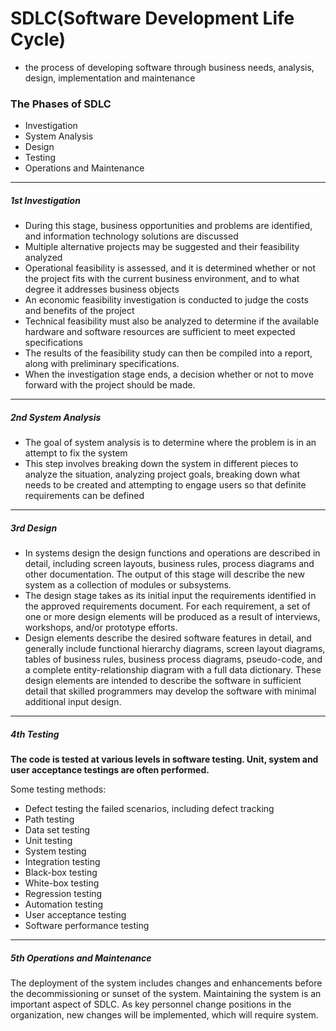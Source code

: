 # SDLC(Software Development Life Cycle) 
-  the process of developing software through business needs, analysis, design, implementation and maintenance

### The Phases of SDLC
- Investigation
- System Analysis
- Design
- Testing
- Operations and Maintenance
_______________________

##### 1st Investigation
- During this stage, business opportunities and problems are identified, and information technology solutions are discussed
- Multiple alternative projects may be suggested and their feasibility analyzed
- Operational feasibility is assessed, and it is determined whether or not the project fits with the current business environment, and to what degree it addresses business objects
- An economic feasibility investigation is conducted to judge the costs and benefits of the project
- Technical feasibility must also be analyzed to determine if the available hardware and software resources are sufficient to meet expected specifications
- The results of the feasibility study can then be compiled into a report, along with preliminary specifications. 
- When the investigation stage ends, a decision whether or not to move forward with the project should be made. 
________________
##### 2nd System Analysis
- The goal of system analysis is to determine where the problem is in an attempt to fix the system
- This step involves breaking down the system in different pieces to analyze the situation, analyzing project goals, breaking down what needs to be created and attempting to engage users so that definite requirements can be defined

__________________________________
##### 3rd Design
- In systems design the design functions and operations are described in detail, including screen layouts, business rules, process diagrams and other documentation. The output of this stage will describe the new system as a collection of modules or subsystems. 
- The design stage takes as its initial input the requirements identified in the approved requirements document. For each requirement, a set of one or more design elements will be produced as a result of interviews, workshops, and/or prototype efforts. 
- Design elements describe the desired software features in detail, and generally include functional hierarchy diagrams, screen layout diagrams, tables of business rules, business process diagrams, pseudo-code, and a complete entity-relationship diagram with a full data dictionary. These design elements are intended to describe the software in sufficient detail that skilled programmers may develop the software with minimal additional input design. 
_____________


##### 4th Testing
**The code is tested at various levels in software testing. Unit, system and user acceptance testings are often performed.** 

Some testing methods: 

- Defect testing the failed scenarios, including defect tracking 
- Path testing 
- Data set testing 
- Unit testing 
- System testing 
- Integration testing 
- Black-box testing 
- White-box testing 
- Regression testing 
- Automation testing 
- User acceptance testing 
- Software performance testing 
________________

##### 5th Operations and Maintenance
The deployment of the system includes changes and enhancements before the decommissioning or sunset of the system. Maintaining the system is an important aspect of SDLC. As key personnel change positions in the organization, new changes will be implemented, which will require system. 